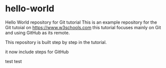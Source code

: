 # hello-world
Hello World repository for Git tutorial
This is an example repository for the Git tutoial on https://www.w3schools.com
this tutorial focuses mainly on Git and using GitHub as its remote.

This repository is built step by step in the tutorial.

it now include steps for GitHub

test test
